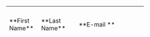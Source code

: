 <table style="width:73.09%;height:122px;" border="0">

<tbody>

<tr>

<td>**First Name** </td>

<td>**Last Name**</td>

<td>**E-mail **</td>

<td>**Phone (work)**</td>

<td>**Phone (cell)  

**</td>

<td>**Role**</td>

</tr>

<tr>

<td>Gregory </td>

<td>Cogan </td>

<td>gregory.cogan@duke.edu</td>

<td>919-684-9493 </td>

<td>202-812-3222</td>

<td>PI</td>

</tr>

<tr>

<td>Zac</td>

<td>Spalding </td>

<td>zac.spalding@duke.edu</td>

<td>   
</td>

<td>   
</td>

<td>PhD Student</td>

</tr>

<tr>

<td>Kumar </td>

<td>Duraivel </td>

<td>suseendrakumar.duraivel@duke.edu </td>

<td> </td>

<td>734-925-5020 </td>

<td>PhD Student</td>

</tr>

<tr>

<td>Kassie</td>

<td>Hamilton</td>

<td>kassandra.hamilton@duke.edu</td>

<td> </td>

<td>   
</td>

<td>Undergrad Volunteer</td>

</tr>

<tr>

<td>Alice</td>

<td>Lyu</td>

<td>yixuan.lyu@duke.edu  
</td>

<td> </td>

<td> </td>

<td>Undergrad Volunteer</td>

</tr>

<tr>

<td>Brooke </td>

<td>Sevchik</td>

<td>brooke.sevchik@duke.edu  
</td>

<td> </td>

<td> </td>

<td>

Undergrad Volunteer

</td>

</tr>

<tr>

<td>Palee</td>

<td>Abeyta</td>

<td>palee.abeyta@duke.edu </td>

<td>919-681-7601  </td>

<td>919-457-7477</td>

<td>CRS, Sr.</td>

</tr>

<tr>

<td>Aaron</td>

<td>Earle-Richardson</td>

<td>aaron.earlerichardson@duke.edu  
</td>

<td> </td>

<td> </td>

<td>Research Tech II</td>

</tr>

</tbody>

</table>